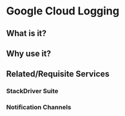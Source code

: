 # Google Cloud Logging
## What is it?

## Why use it?

## Related/Requisite Services

### StackDriver Suite

### Notification Channels